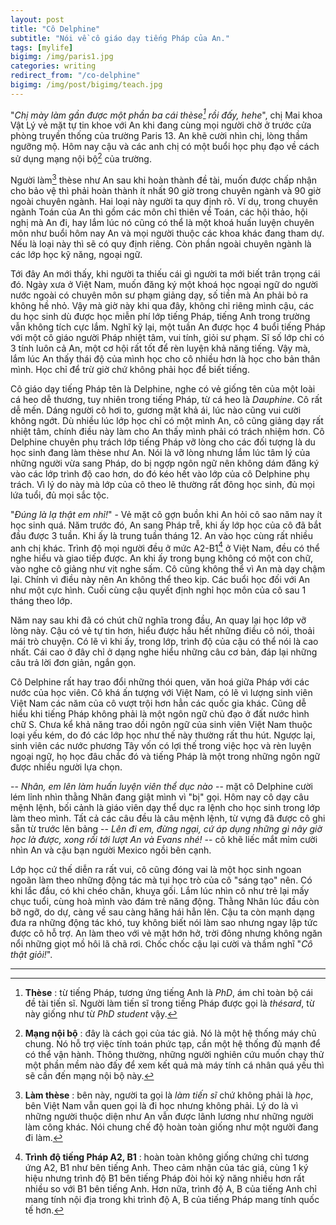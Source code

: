 ```yaml
---
layout: post
title: "Cô Delphine"
subtitle: "Nói về cô giáo dạy tiếng Pháp của An."
tags: [mylife]
bigimg: /img/paris1.jpg
categories: writing
redirect_from: "/co-delphine"
bigimg: /img/post/bigimg/teach.jpg
---
```


"*Chị mày làm gần được một phần ba cái thèse[^1] rồi đấy, hehe*", chị Mai khoa Vật Lý vẻ mặt tự tin khoe với An khi đang cùng mọi người chờ ở trước cửa phòng truyền thống của trường Paris 13. An khẽ cười nhìn chị, lòng thầm ngưỡng mộ. Hôm nay cậu và các anh chị có một buổi học phụ đạo về cách sử dụng mạng nội bộ[^3] của trường.

Người làm[^2] thèse như An sau khi hoàn thành đề tài, muốn được chấp nhận cho bảo vệ thì phải hoàn thành ít nhất 90 giờ trong chuyên ngành và 90 giờ ngoài chuyên ngành. Hai loại này người ta quy định rõ. Ví dụ, trong chuyên ngành Toán của An thì gồm các môn chỉ thiên về Toán, các hội thảo, hội nghị mà An đi, hay lắm lúc nó cũng có thể là một khoá huấn luyện chuyên môn như buổi hôm nay An và mọi người thuộc các khoa khác đang tham dự. Nếu là loại này thì sẽ có quy định riêng. Còn phần ngoài chuyên ngành là các lớp học kỹ năng, ngoại ngữ.

Tới đây An mới thấy, khi người ta thiếu cái gì người ta mới biết trân trọng cái đó. Ngày xưa ở Việt Nam, muốn đăng ký một khoá học ngoại ngữ do người nước ngoài có chuyên môn sư phạm giảng dạy, số tiền mà An phải bỏ ra không hề nhỏ. Vậy mà giờ này khi qua đây, không chỉ riêng mình cậu, các du học sinh dù được học miễn phí lớp tiếng Pháp, tiếng Anh trong trường vẫn không tích cực lắm. Nghĩ kỹ lại, một tuần An được học 4 buổi tiếng Pháp với một cô giáo người Pháp nhiệt tâm, vui tính, giỏi sư phạm. Sĩ số lớp chỉ có 3 tính luôn cả An, một cơ hội rất tốt để rèn luyện khả năng tiếng. Vậy mà, lắm lúc An thấy thái độ của mình học cho cô nhiều hơn là học cho bản thân mình. Học chỉ để trừ giờ chứ không phải học để biết tiếng.

Cô giáo dạy tiếng Pháp tên là Delphine, nghe có vẻ giống tên của một loài cá heo dễ thương, tuy nhiên trong tiếng Pháp, từ cá heo là *Dauphine*. Cô rất dễ mến. Dáng người cô hơi to, gương mặt khả ái, lúc nào cũng vui cười không ngớt. Dù nhiều lúc lớp học chỉ có một mình An, cô cũng giảng dạy rất nhiệt tâm, chính điều này làm cho An thấy mình phải có trách nhiệm hơn. Cô Delphine chuyên phụ trách lớp tiếng Pháp vỡ lòng cho các đối tượng là du học sinh đang làm thèse như An. Nói là vỡ lòng nhưng lắm lúc tâm lý của những người vừa sang Pháp, do bị ngợp ngôn ngữ nên không dám đăng ký vào các lớp trình độ cao hơn, do đó kéo hết vào lớp của cô Delphine phụ trách. Vì lý do này mà lớp của cô theo lẽ thường rất đông học sinh, đủ mọi lứa tuổi, đủ mọi sắc tộc.

"*Đúng là lạ thật em nhỉ!*" - Vẻ mặt cô gợn buồn khi An hỏi cô sao năm nay ít học sinh quá. Năm trước đó, An sang Pháp trễ, khi ấy lớp học của cô đã bắt đầu được 3 tuần. Khi ấy là trung tuần tháng 12. An vào học cùng rất nhiều anh chị khác. Trình độ mọi người đều ở mức A2-B1[^4] ở Việt Nam, đều có thể nghe hiểu và giao tiếp được. An khi ấy trong bụng không có một con chữ, vào nghe cô giảng như vịt nghe sấm. Cô cũng không thể vì An mà dạy chậm lại. Chính vì điều này nên An không thể theo kịp. Các buổi học đối với An như một cực hình. Cuối cùng cậu quyết định nghỉ học môn của cô sau 1 tháng theo lớp.

Năm nay sau khi đã có chút chữ nghĩa trong đầu, An quay lại học lớp vỡ lòng này. Cậu có vẻ tự tin hơn, hiểu được hầu hết những điều cô nói, thoải mái trò chuyện. Có lẽ vì khi ấy, trong lớp, trình độ của cậu có thể nói là cao nhất. Cái cao ở đây chỉ ở dạng nghe hiểu những câu cơ bản, đáp lại những câu trả lời đơn giản, ngắn gọn.

Cô Delphine rất hay trao đổi những thói quen, văn hoá giữa Pháp với các nước của học viên. Cô khá ấn tượng với Việt Nam, có lẽ vì lượng sinh viên Việt Nam các năm của cô vượt trội hơn hẳn các quốc gia khác. Cũng dễ hiểu khi tiếng Pháp không phải là một ngôn ngữ chủ đạo ở đất nước hình chữ S. Chưa kể khả năng trao dồi ngôn ngữ của sinh viên Việt Nam thuộc loại yếu kém, do đó các lớp học như thế này thường rất thu hút. Ngược lại, sinh viên các nước phương Tây vốn có lợi thế trong việc học và rèn luyện ngoại ngữ, họ học đâu chắc đó và tiếng Pháp là một trong những ngôn ngữ được nhiều người lựa chọn.

-- *Nhân, em lên làm huấn luyện viên thể dục nào* -- mặt cô Delphine cười lém lỉnh nhìn thằng Nhân đang giật mình vì "bị" gọi. Hôm nay cô dạy câu mệnh lệnh, bối cảnh là giáo viên dạy thể dục ra lệnh cho học sinh trong lớp làm theo mình. Tất cả các câu đều là câu mệnh lệnh, từ vựng đã được cô ghi sẵn từ trước lên bảng -- *Lên đi em, đừng ngại, cứ áp dụng những gì nãy giờ học là được, xong rồi tới lượt An và Evans nhé!* -- cô khẽ liếc mắt mỉm cười nhìn An và cậu bạn người Mexico ngồi bên cạnh.

Lớp học cứ thế diễn ra rất vui, cô cũng đóng vai là một học sinh ngoan ngoãn làm theo những động tác mà tụi học trò của cô "sáng tạo" nên. Có khi lắc đầu, có khi chéo chân, khuỵa gối. Lắm lúc nhìn cô như trẻ lại mấy chục tuổi, cùng hoà mình vào đám trẻ năng động. Thằng Nhân lúc đầu còn bỡ ngỡ, do dự, càng về sau càng hăng hái hẳn lên. Cậu ta còn mạnh dạng đưa ra những động tác khó, tuy không biết nói làm sao nhưng ngay lập tức được cô hỗ trợ. An làm theo với vẻ mặt hớn hở, trời đông nhưng không ngăn nổi những giọt mồ hôi lã chã rơi. Chốc chốc cậu lại cười và thầm nghĩ "*Cô thật giỏi!*".

- - -

[^1]: **Thèse** : từ tiếng Pháp, tương ứng tiếng Anh là *PhD*, ám chỉ toàn bộ cái đề tài tiến sĩ. Người làm tiến sĩ trong tiếng Pháp được gọi là *thésard*, từ này giống như từ *PhD student* vậy.

[^2]: **Làm thèse** : bên này, người ta gọi là *làm tiến sĩ* chứ không phải là *học*, bên Việt Nam vẫn quen gọi là đi học nhưng không phải. Lý do là vì những người thuộc diện như An vẫn được lãnh lương như những người làm công khác. Nói chung chế độ hoàn toàn giống như một người đang đi làm.

[^3]: **Mạng nội bộ** : đây là cách gọi của tác giả. Nó là một hệ thống máy chủ chung. Nó hỗ trợ việc tính toán phức tạp, cần một hệ thống đủ mạnh để có thể vận hành. Thông thường, những người nghiên cứu muốn chạy thử một phần mềm nào đấy để xem kết quả mà máy tính cá nhân quá yếu thì sẽ cần đến mạng nội bộ này.

[^4]: **Trình độ tiếng Pháp A2, B1** : hoàn toàn không giống chứng chỉ tương ứng A2, B1 như bên tiếng Anh. Theo cảm nhận của tác giá, cùng 1 ký hiệu nhưng trình độ B1 bên tiếng Pháp đòi hỏi kỹ năng nhiều hơn rất nhiều so với B1 bên tiếng Anh. Hơn nữa, trình độ A, B của tiếng Anh chỉ mang tính nội địa trong khi trình độ A, B của tiếng Pháp mang tính quốc tế hơn.